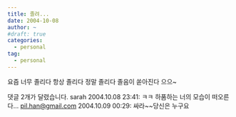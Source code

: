 ```yaml
---
title: 졸려...
date: 2004-10-08
author: ~
#draft: true
categories:
  - personal
tag:
  - personal
---
```




요즘 너무 졸리다
항상 졸리다
정말 졸리다
졸음이 쏟아진다
으으~


 댓글  2개가 달렸습니다.
 sarah 2004.10.08 23:41: 
ㅋㅋ 하품하는 너의 모습이 떠오른다...
 pil.han@gmail.com 2004.10.09 00:29: 
싸라~~당신은 누구요




